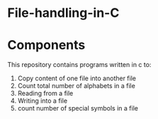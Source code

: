 # File-handling-in-C
# Components
 This repository contains programs written in c to:

<ol>
<li>Copy content of one file into another file</li>
<li>Count total number of alphabets in a file</li>
<li>Reading from a file</li>
<li>Writing into a file</li>
<li>count number of special symbols in a file</li>
</ol>
